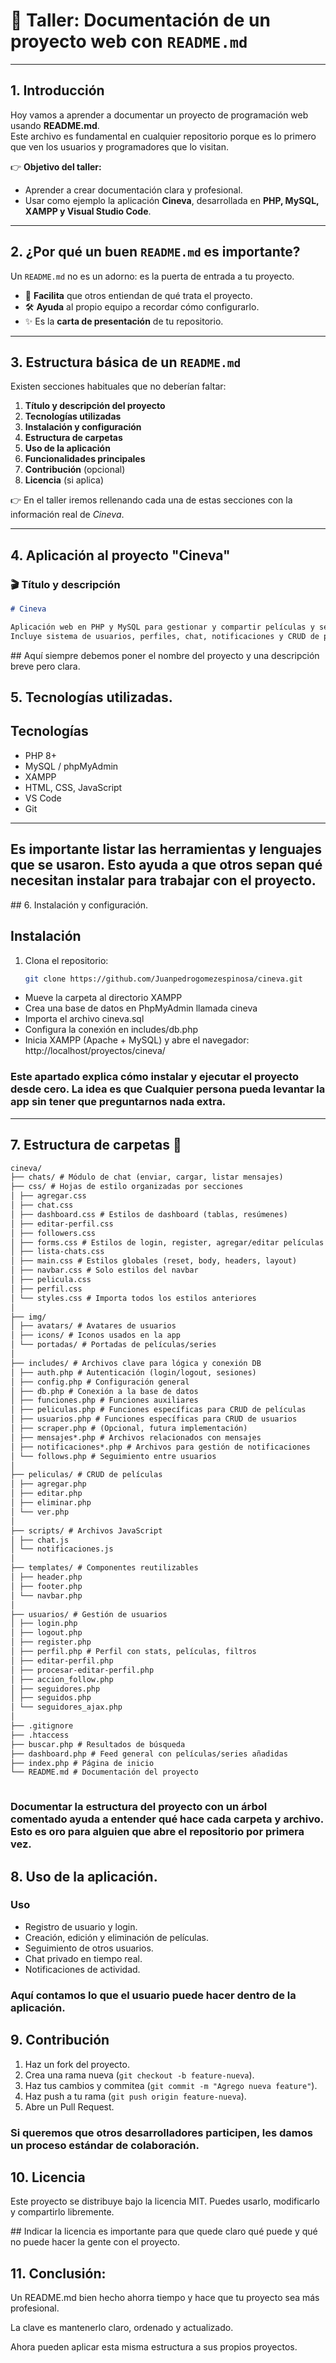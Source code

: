 # 📘 Taller: Documentación de un proyecto web con `README.md`

---

## 1. Introducción

Hoy vamos a aprender a documentar un proyecto de programación web usando **README.md**.  
Este archivo es fundamental en cualquier repositorio porque es lo primero que ven los usuarios y programadores que lo visitan.

👉 **Objetivo del taller:**

- Aprender a crear documentación clara y profesional.
- Usar como ejemplo la aplicación **Cineva**, desarrollada en **PHP, MySQL, XAMPP y Visual Studio Code**.

---

## 2. ¿Por qué un buen `README.md` es importante?

Un `README.md` no es un adorno: es la puerta de entrada a tu proyecto.

- 📖 **Facilita** que otros entiendan de qué trata el proyecto.
- 🛠️ **Ayuda** al propio equipo a recordar cómo configurarlo.
- ✨ Es la **carta de presentación** de tu repositorio.

---

## 3. Estructura básica de un `README.md`

Existen secciones habituales que no deberían faltar:

1. **Título y descripción del proyecto**
2. **Tecnologías utilizadas**
3. **Instalación y configuración**
4. **Estructura de carpetas**
5. **Uso de la aplicación**
6. **Funcionalidades principales**
7. **Contribución** (opcional)
8. **Licencia** (si aplica)

👉 En el taller iremos rellenando cada una de estas secciones con la información real de _Cineva_.

---

## 4. Aplicación al proyecto "Cineva"

### 🎬 Título y descripción

```markdown
# Cineva

Aplicación web en PHP y MySQL para gestionar y compartir películas y series con otros usuarios.
Incluye sistema de usuarios, perfiles, chat, notificaciones y CRUD de películas.
```

## Aquí siempre debemos poner el nombre del proyecto y una descripción breve pero clara.

## 5. Tecnologías utilizadas.

## Tecnologías

- PHP 8+
- MySQL / phpMyAdmin
- XAMPP
- HTML, CSS, JavaScript
- VS Code
- Git

---

## Es importante listar las herramientas y lenguajes que se usaron. Esto ayuda a que otros sepan qué necesitan instalar para trabajar con el proyecto.

## 6. Instalación y configuración.

## Instalación

1. Clona el repositorio:
   ```bash
   git clone https://github.com/Juanpedrogomezespinosa/cineva.git
   ```

- Mueve la carpeta al directorio XAMPP
- Crea una base de datos en PhpMyAdmin llamada cineva
- Importa el archivo cineva.sql
- Configura la conexión en includes/db.php
- Inicia XAMPP (Apache + MySQL) y abre el navegador: http://localhost/proyectos/cineva/

### Este apartado explica cómo instalar y ejecutar el proyecto desde cero. La idea es que Cualquier persona pueda levantar la app sin tener que preguntarnos nada extra.

---

## 7. Estructura de carpetas 📁

```markdown
cineva/
├── chats/ # Módulo de chat (enviar, cargar, listar mensajes)
├── css/ # Hojas de estilo organizadas por secciones
│ ├── agregar.css
│ ├── chat.css
│ ├── dashboard.css # Estilos de dashboard (tablas, resúmenes)
│ ├── editar-perfil.css
│ ├── followers.css
│ ├── forms.css # Estilos de login, register, agregar/editar películas
│ ├── lista-chats.css
│ ├── main.css # Estilos globales (reset, body, headers, layout)
│ ├── navbar.css # Solo estilos del navbar
│ ├── pelicula.css
│ ├── perfil.css
│ └── styles.css # Importa todos los estilos anteriores
│
├── img/
│ ├── avatars/ # Avatares de usuarios
│ ├── icons/ # Iconos usados en la app
│ └── portadas/ # Portadas de películas/series
│
├── includes/ # Archivos clave para lógica y conexión DB
│ ├── auth.php # Autenticación (login/logout, sesiones)
│ ├── config.php # Configuración general
│ ├── db.php # Conexión a la base de datos
│ ├── funciones.php # Funciones auxiliares
│ ├── peliculas.php # Funciones específicas para CRUD de películas
│ ├── usuarios.php # Funciones específicas para CRUD de usuarios
│ ├── scraper.php # (Opcional, futura implementación)
│ ├── mensajes*.php # Archivos relacionados con mensajes
│ ├── notificaciones*.php # Archivos para gestión de notificaciones
│ └── follows.php # Seguimiento entre usuarios
│
├── peliculas/ # CRUD de películas
│ ├── agregar.php
│ ├── editar.php
│ ├── eliminar.php
│ └── ver.php
│
├── scripts/ # Archivos JavaScript
│ ├── chat.js
│ └── notificaciones.js
│
├── templates/ # Componentes reutilizables
│ ├── header.php
│ ├── footer.php
│ └── navbar.php
│
├── usuarios/ # Gestión de usuarios
│ ├── login.php
│ ├── logout.php
│ ├── register.php
│ ├── perfil.php # Perfil con stats, películas, filtros
│ ├── editar-perfil.php
│ ├── procesar-editar-perfil.php
│ ├── accion_follow.php
│ ├── seguidores.php
│ ├── seguidos.php
│ └── seguidores_ajax.php
│
├── .gitignore
├── .htaccess
├── buscar.php # Resultados de búsqueda
├── dashboard.php # Feed general con películas/series añadidas
├── index.php # Página de inicio
└── README.md # Documentación del proyecto
```

```

```

### Documentar la estructura del proyecto con un árbol comentado ayuda a entender qué hace cada carpeta y archivo. Esto es oro para alguien que abre el repositorio por primera vez.

## 8. Uso de la aplicación.

### Uso

- Registro de usuario y login.
- Creación, edición y eliminación de películas.
- Seguimiento de otros usuarios.
- Chat privado en tiempo real.
- Notificaciones de actividad.

### Aquí contamos lo que el usuario puede hacer dentro de la aplicación.

## 9. Contribución

1. Haz un fork del proyecto.
2. Crea una rama nueva (`git checkout -b feature-nueva`).
3. Haz tus cambios y commitea (`git commit -m "Agrego nueva feature"`).
4. Haz push a tu rama (`git push origin feature-nueva`).
5. Abre un Pull Request.

### Si queremos que otros desarrolladores participen, les damos un proceso estándar de colaboración.

## 10. Licencia

Este proyecto se distribuye bajo la licencia MIT.
Puedes usarlo, modificarlo y compartirlo libremente.

## Indicar la licencia es importante para que quede claro qué puede y qué no puede hacer la gente con el proyecto.

## 11. Conclusión:

Un README.md bien hecho ahorra tiempo y hace que tu proyecto sea más profesional.

La clave es mantenerlo claro, ordenado y actualizado.

Ahora pueden aplicar esta misma estructura a sus propios proyectos.
